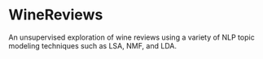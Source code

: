 # WineReviews
An unsupervised exploration of wine reviews using a variety of NLP topic modeling techniques such as LSA, NMF, and LDA.

